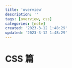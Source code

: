 ```yaml
---
title: 'overview'
description: ''
tags: [overview, css]
categories: [note]
created: '2023-3-12 1:48:29'
updated: '2023-3-12 1:48:29'
---
```


# CSS 篇
